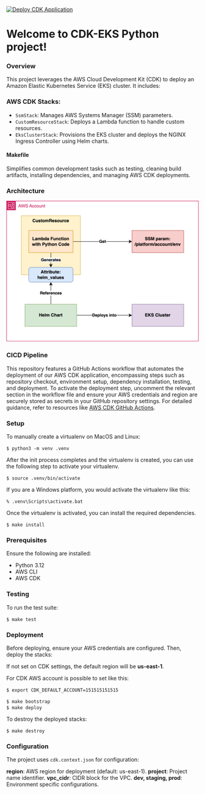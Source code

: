 [![Deploy CDK Application](https://github.com/fsavoia/cdk-aws-eks/actions/workflows/deploy.yml/badge.svg)](https://github.com/fsavoia/cdk-aws-eks/actions/workflows/deploy.yml)

# Welcome to CDK-EKS Python project!

### Overview
This project leverages the AWS Cloud Development Kit (CDK) to deploy an Amazon Elastic Kubernetes Service (EKS) cluster. It includes:

### AWS CDK Stacks:

* `SsmStack`: Manages AWS Systems Manager (SSM) parameters.
* `CustomResourceStack`: Deploys a Lambda function to handle custom resources.
* `EksClusterStack`: Provisions the EKS cluster and deploys the NGINX Ingress Controller using Helm charts.

#### Makefile

Simplifies common development tasks such as testing, cleaning build artifacts, installing dependencies, and managing AWS CDK deployments.

### Architecture

![Architecture](assets/doc/architecture.png)

### CICD Pipeline

This repository features a GitHub Actions workflow that automates the deployment of our AWS CDK application, encompassing steps such as repository checkout, environment setup, dependency installation, testing, and deployment. To activate the deployment step, uncomment the relevant section in the workflow file and ensure your AWS credentials and region are securely stored as secrets in your GitHub repository settings. For detailed guidance, refer to resources like [AWS CDK GitHub Actions](https://github.com/marketplace/actions/aws-cdk-github-actions).

### Setup

To manually create a virtualenv on MacOS and Linux:

```
$ python3 -m venv .venv
```

After the init process completes and the virtualenv is created, you can use the following
step to activate your virtualenv.

```
$ source .venv/bin/activate
```

If you are a Windows platform, you would activate the virtualenv like this:

```
% .venv\Scripts\activate.bat
```

Once the virtualenv is activated, you can install the required dependencies.

```
$ make install
```

### Prerequisites

Ensure the following are installed:

* Python 3.12
* AWS CLI
* AWS CDK

### Testing

To run the test suite:
 
```
$ make test
```

### Deployment

Before deploying, ensure your AWS credentials are configured. Then, deploy the stacks:

If not set on CDK settings, the default region will be **us-east-1**.

For CDK AWS account is possible to set like this:

```
$ export CDK_DEFAULT_ACCOUNT=151515151515
```

```
$ make bootstrap
$ make deploy
```

To destroy the deployed stacks:

```
$ make destroy
```

### Configuration

The project uses `cdk.context.json` for configuration:

**region**: AWS region for deployment (default: us-east-1).
**project**: Project name identifier.
**vpc_cidr**: CIDR block for the VPC.
**dev, staging, prod**: Environment specific configurations.

